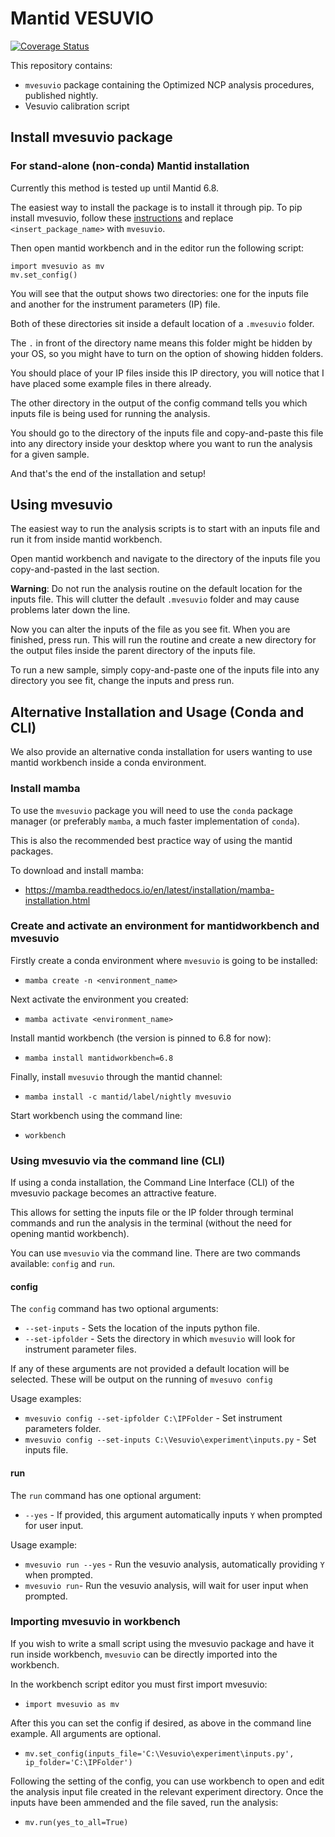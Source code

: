 # Mantid VESUVIO

[![Coverage Status](https://coveralls.io/repos/github/mantidproject/vesuvio/badge.svg?branch=add-coverage-tests)](https://coveralls.io/github/mantidproject/vesuvio?branch=add-coverage-tests)

This repository contains:
- `mvesuvio` package containing the Optimized NCP analysis procedures, published nightly.
- Vesuvio calibration script

## Install mvesuvio package

### For stand-alone (non-conda) Mantid installation
Currently this method is tested up until Mantid 6.8. 

The easiest way to install the package is to install it through pip.
To pip install mvesuvio, follow these [instructions](https://docs.mantidproject.org/nightly/concepts/PipInstall.html) and replace `<insert_package_name>` with `mvesuvio`.

Then open mantid workbench and in the editor run the following script:

```
import mvesuvio as mv
mv.set_config()
```

You will see that the output shows two directories: one for the inputs file and another for the instrument parameters (IP) file.

Both of these directories sit inside a default location of a `.mvesuvio` folder.

The `.` in front of the directory name means this folder might be hidden by your OS, so you might have to turn on the option of showing hidden folders.

You should place of your IP files inside this IP directory, you will notice that I have placed some example files in there already.

The other directory in the output of the config command tells you which inputs file is being used for running the analysis.

You should go to the directory of the inputs file and copy-and-paste this file into any directory inside your desktop where you want to run the analysis for a given sample.

And that's the end of the installation and setup!

## Using mvesuvio

The easiest way to run the analysis scripts is to start with an inputs file and run it from inside mantid workbench.

Open mantid workbench and navigate to the directory of the inputs file you copy-and-pasted in the last section.

**Warning**: Do not run the analysis routine on the default location for the inputs file. This will clutter the default `.mvesuvio` folder and may cause problems later down the line.

Now you can alter the inputs of the file as you see fit. When you are finished, press run. This will run the routine and create a new directory for the output files inside the parent directory of the inputs file.

To run a new sample, simply copy-and-paste one of the inputs file into any directory you see fit, change the inputs and press run.

## Alternative Installation and Usage (Conda and CLI)
We also provide an alternative conda installation for users wanting to use mantid workbench inside a conda environment.

### Install mamba

To use the `mvesuvio` package you will need to use the `conda` package manager (or preferably  `mamba`, a much faster implementation of `conda`).

This is also the recommended best practice way of using the mantid packages.

To download and install mamba:
- https://mamba.readthedocs.io/en/latest/installation/mamba-installation.html

### Create and activate an environment for mantidworkbench and mvesuvio

Firstly create a conda environment where `mvesuvio` is going to be installed:
- `mamba create -n <environment_name>`

Next activate the environment you created:
- `mamba activate <environment_name>`

Install mantid workbench (the version is pinned to 6.8 for now):
- `mamba install mantidworkbench=6.8`

Finally, install `mvesuvio` through the mantid channel:
- `mamba install -c mantid/label/nightly mvesuvio`

Start workbench using the command line:
- `workbench`

### Using mvesuvio via the command line (CLI)
If using a conda installation, the Command Line Interface (CLI) of the mvesuvio package becomes an attractive feature. 

This allows for setting the inputs file or the IP folder through terminal commands and run the analysis in the terminal (without 
the need for opening mantid workbench).

You can use `mvesuvio` via the command line. There are two commands available: `config` and `run`.

#### config

The `config` command has two optional arguments:
- `--set-inputs` - Sets the location of the inputs python file.
- `--set-ipfolder` - Sets the directory in which `mvesuvio` will look for instrument parameter files.

If any of these arguments are not provided a default location will be selected. These will be output on the running of `mvesuvo config`

Usage examples:
- `mvesuvio config --set-ipfolder C:\IPFolder` - Set instrument parameters folder.
- `mvesuvio config --set-inputs C:\Vesuvio\experiment\inputs.py` - Set inputs file.

#### run

The `run` command has one optional argument:
- `--yes` - If provided, this argument automatically inputs `Y` when prompted for user input.

Usage example:
- `mvesuvio run --yes` - Run the vesuvio analysis, automatically providing `Y` when prompted.
- `mvesuvio run`- Run the vesuvio analysis, will wait for user input when prompted.

### Importing mvesuvio in workbench

If you wish to write a small script using the mvesuvio package and have it run inside workbench, 
`mvesuvio` can be directly imported into the workbench.

In the workbench script editor you must first import mvesuvio:

- `import mvesuvio as mv`

After this you can set the config if desired, as above in the command line example. All arguments are optional.

- `mv.set_config(inputs_file='C:\Vesuvio\experiment\inputs.py', ip_folder='C:\IPFolder')`

Following the setting of the config, you can use workbench to open and edit the analysis input file created in the relevant experiment directory.
Once the inputs have been ammended and the file saved, run the analysis:

- `mv.run(yes_to_all=True)`
